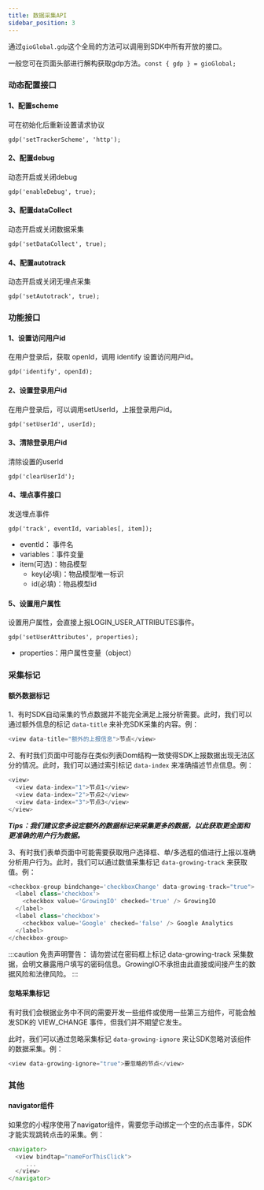 ```yaml
---
title: 数据采集API
sidebar_position: 3
---
```


通过`gioGlobal.gdp`这个全局的方法可以调用到SDK中所有开放的接口。

一般您可在页面头部进行解构获取gdp方法。`const { gdp } = gioGlobal;`

### 动态配置接口

#### 1、配置scheme

可在初始化后重新设置请求协议

```
gdp('setTrackerScheme', 'http');
```


#### 2、配置debug

动态开启或关闭debug

```
gdp('enableDebug', true);
```

#### 3、配置dataCollect

动态开启或关闭数据采集

```
gdp('setDataCollect', true);
```

#### 4、配置autotrack

动态开启或关闭无埋点采集

```
gdp('setAutotrack', true);
```

### 功能接口

#### 1、设置访问用户id

在用户登录后，获取 openId，调用 identify 设置访问用户id。

```
gdp('identify', openId);
```

#### 2、设置登录用户id

在用户登录后，可以调用setUserId，上报登录用户id。

```
gdp('setUserId', userId);
```

#### 3、清除登录用户id

清除设置的userId

```
gdp('clearUserId');
```

#### 4、埋点事件接口

发送埋点事件

```
gdp('track', eventId, variables[, item]);
```

- eventId： 事件名
- variables：事件变量
- item(可选)：物品模型
  - key(必填)：物品模型唯一标识
  - id(必填)：物品模型id

#### 5、设置用户属性

设置用户属性，会直接上报LOGIN_USER_ATTRIBUTES事件。

```
gdp('setUserAttributes', properties);
```

- properties：用户属性变量（object）

### 采集标记

#### 额外数据标记

1、有时SDK自动采集的节点数据并不能完全满足上报分析需要。此时，我们可以通过额外信息的标记 `data-title` 来补充SDK采集的内容。例：

```js
<view data-title="额外的上报信息">节点</view>
```

2、有时我们页面中可能存在类似列表Dom结构一致使得SDK上报数据出现无法区分的情况。此时，我们可以通过索引标记 `data-index` 来准确描述节点信息。例：

```js
<view>
  <view data-index="1">节点1</view>
  <view data-index="2">节点2</view>
  <view data-index="3">节点3</view>
</view>
```

***Tips：我们建议您多设定额外的数据标记来采集更多的数据，以此获取更全面和更准确的用户行为数据。***

3、有时我们表单页面中可能需要获取用户选择框、单/多选框的值进行上报以准确分析用户行为。此时，我们可以通过数值采集标记 `data-growing-track` 来获取值。例：

```js
<checkbox-group bindchange='checkboxChange' data-growing-track="true">
  <label class='checkbox'>
    <checkbox value='GrowingIO' checked='true' /> GrowingIO
  </label>
  <label class='checkbox'>
    <checkbox value='Google' checked='false' /> Google Analytics
  </label>
</checkbox-group>
```

:::caution 免责声明警告：
请勿尝试在密码框上标记 data-growing-track 采集数据，会明文暴露用户填写的密码信息。GrowingIO不承担由此直接或间接产生的数据风险和法律风险。
:::

#### 忽略采集标记

有时我们会根据业务中不同的需要开发一些组件或使用一些第三方组件，可能会触发SDK的 VIEW_CHANGE 事件，但我们并不期望它发生。

此时，我们可以通过忽略采集标记 `data-growing-ignore` 来让SDK忽略对该组件的数据采集。例：

```js
<view data-growing-ignore="true">要忽略的节点</view>
```

### 其他

#### navigator组件

如果您的小程序使用了navigator组件，需要您手动绑定一个空的点击事件，SDK才能实现跳转点击的采集。例：
```js
<navigator>
  <view bindtap="nameForThisClick">
     ...
  </view>
</navigator>
```